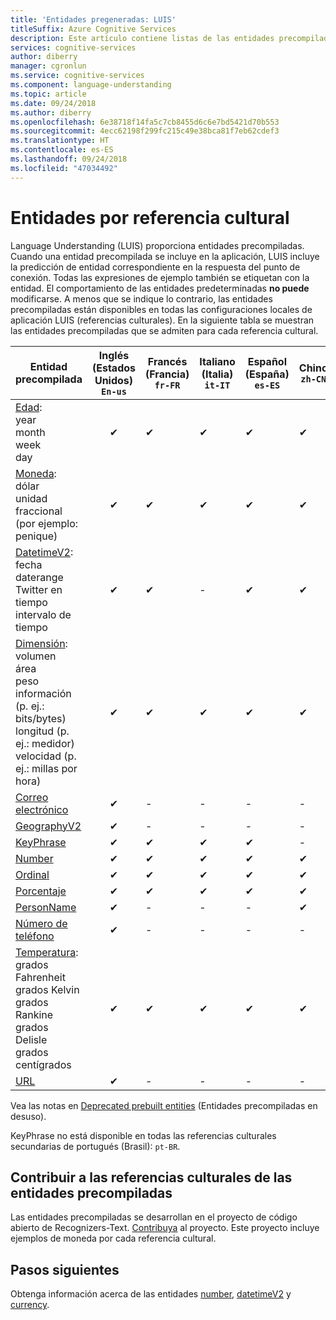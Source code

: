 ```yaml
---
title: 'Entidades pregeneradas: LUIS'
titleSuffix: Azure Cognitive Services
description: Este artículo contiene listas de las entidades precompiladas que se incluyen en Language Understanding (LUIS).
services: cognitive-services
author: diberry
manager: cgronlun
ms.service: cognitive-services
ms.component: language-understanding
ms.topic: article
ms.date: 09/24/2018
ms.author: diberry
ms.openlocfilehash: 6e38718f14fa5c7cb8455d6c6e7bd5421d70b553
ms.sourcegitcommit: 4ecc62198f299fc215c49e38bca81f7eb62cdef3
ms.translationtype: HT
ms.contentlocale: es-ES
ms.lasthandoff: 09/24/2018
ms.locfileid: "47034492"
---
```

# <a name="entities-per-culture"></a>Entidades por referencia cultural

Language Understanding (LUIS) proporciona entidades precompiladas. Cuando una entidad precompilada se incluye en la aplicación, LUIS incluye la predicción de entidad correspondiente en la respuesta del punto de conexión. Todas las expresiones de ejemplo también se etiquetan con la entidad. El comportamiento de las entidades predeterminadas **no puede** modificarse. A menos que se indique lo contrario, las entidades precompiladas están disponibles en todas las configuraciones locales de aplicación LUIS (referencias culturales). En la siguiente tabla se muestran las entidades precompiladas que se admiten para cada referencia cultural.

Entidad precompilada   |   Inglés (Estados Unidos)<br>```En-us```   |   Francés (Francia)<br>```fr-FR```   |   Italiano (Italia)<br>```it-IT```   |   Español (España)<br>```es-ES```   |   Chino<br>```zh-CN```   |   Alemán<br>```de-DE```   |   Portugués (Brasil)<br>```pt-BR```   |   Japonés (Japón)<br>```ja-JP```   |   Coreano (Corea)<br>```ko-kr```   | Francés (Canadá)<br>```fr-CA```   |   Español (México)<br>```es-MX```   |   Neerlandés (Países Bajos)<br>```nl-NL```   |
------|:------:|------|------|------|------|------|------|------|------|------|------|------|
[Edad](luis-reference-prebuilt-age.md):<br>year<br>month<br>week<br>day   |    ✔   |    ✔   |    ✔   |    ✔   |    ✔   |    ✔   |    ✔   |    ✔   |   -   |   -   |   -   |   -   |
[Moneda](luis-reference-prebuilt-currency.md):<br>dólar<br>unidad fraccional (por ejemplo: penique)  |    ✔   |    ✔   |    ✔   |    ✔   |    ✔   |    ✔   |    ✔   |    ✔   |   -   |   -   |   -   |   -   |
[DatetimeV2](luis-reference-prebuilt-datetimev2.md):<br>fecha<br>daterange<br>Twitter en tiempo<br>intervalo de tiempo   |    ✔   |   ✔   |   -   |   ✔   |    ✔   |   -   |   ✔   |   -   |   -   |   -   |   -   |   -   |
[Dimensión](luis-reference-prebuilt-dimension.md):<br>volumen<br>área<br>peso<br>información (p. ej.: bits/bytes)<br>longitud (p. ej.: medidor)<br>velocidad (p. ej.: millas por hora)  |    ✔   |    ✔   |    ✔   |    ✔   |    ✔   |    ✔   |    ✔   |    ✔   |   -   |   -   |   -   |   -   |
[Correo electrónico](luis-reference-prebuilt-email.md)   |    ✔   |   -   |   -   |   -   |   -   |   -   |   -   |   -   |   -   |   -   |   -   |   -   |
[GeographyV2](luis-reference-prebuilt-geographyV2.md)   |    ✔   |   -   |   -   |   -   |   -   |   -   |   -   |   -   |   -   |   -   |   -   |   -   |
[KeyPhrase](luis-reference-prebuilt-keyphrase.md)   |    ✔   |   ✔   |   ✔   |   ✔   |   -   |   ✔   |   ✔   |   ✔   |   ✔   |   ✔   |   ✔   |   ✔   |
[Number](luis-reference-prebuilt-number.md)   |    ✔   |    ✔   |    ✔   |    ✔   |    ✔   |    ✔   |    ✔   |    ✔   |   -   |   -   |   -   |   -   |
[Ordinal](luis-reference-prebuilt-ordinal.md)   |    ✔   |    ✔   |    ✔   |    ✔   |    ✔   |    ✔   |    ✔   |    ✔   |   -   |   -   |   -   |   -   |
[Porcentaje](luis-reference-prebuilt-percentage.md)   |    ✔   |    ✔   |    ✔   |    ✔   |    ✔   |    ✔   |    ✔   |    ✔   |   -   |   -   |   -   |   -   |
[PersonName](luis-reference-prebuilt-person.md)   |    ✔   |    -   |    -   |    -   |    ✔   |    -   |    -   |    -   |   -   |   -   |   -   |   -   |
[Número de teléfono](luis-reference-prebuilt-phonenumber.md)   |    ✔   |   -   |   -   |   -   |   -   |   -   |   -   |   -   |   -   |   -   |   -   |   -   |
[Temperatura](luis-reference-prebuilt-temperature.md):<br>grados Fahrenheit<br>grados Kelvin<br>grados Rankine<br>grados Delisle<br>grados centígrados   |    ✔   |    ✔   |    ✔   |    ✔   |    ✔   |    ✔   |    ✔   |    ✔   |   -   |   -   |   -   |   -   |
[URL](luis-reference-prebuilt-url.md)   |    ✔   |   -   |   -   |   -   |   -   |   -   |   -   |   -   |   -   |   -   |   -   |   -   |

Vea las notas en [Deprecated prebuilt entities](luis-reference-prebuilt-deprecated.md) (Entidades precompiladas en desuso).

KeyPhrase no está disponible en todas las referencias culturales secundarias de portugués (Brasil): ```pt-BR```.

<!--
## Examples of prebuilt entities in en-us culture
The following table lists prebuilt entities with example data and the return values.

Prebuilt entity   |   Example utterance   |   JSON
------|------|------|
 ```builtin.age```   |   ```100 year old```   |```{ "type": "builtin.age", "entity": "100 year old" }```|  
 ```builtin.age```   |   ```19 years old```   |```{ "type": "builtin.age", "entity": "19 years old" }```|
 ```builtin.currency```     |   ```1000.00 US dollars```   |```{ "type": "builtin.currency", "entity": "1000.00 us dollars" }```
 ```builtin.currency```     |   ```$ 67.5 B```   |```{ "type": "builtin.currency", "entity": "$ 67.5" }```|
 ```builtin.datetimeV2``` | See [builtin.datetimeV2](luis-reference-prebuilt-datetimev2.md) | See [builtin.datetimeV2](luis-reference-prebuilt-datetimev2.md) |
 ```builtin.dimension```     |   ```2 miles```   |```{ "type": "builtin.dimension", "entity": "2 miles" }```|
 ```builtin.dimension```     |  ```650 square kilometers```   |```{ "type": "builtin.dimension", "entity": "650 square kilometers" }```|
 ```builtin.email```     |  ```patti.owens@microsoft.com```   |```{ "type": "builtin.email", "entity": "patti.owens@microsoft.com" }```|
 ```builtin.number```     |  ```ten```   |``` { "type": "builtin.number", "entity": "ten" } ```|
 ```builtin.number```     |   ```3.1415```   |```  { "type": "builtin.number", "entity": "3 . 1415" }``` |
 ```builtin.ordinal```     |   ```first```   |```{ "type": "builtin.ordinal", "entity": "first" }``` |
 ```builtin.ordinal```     |   ```10th```   | ```{ "type": "builtin.ordinal", "entity": "10th" }``` |  
 ```builtin.percentage```   |   ```The stock price increase by 7 $ this year```   |```{ "type": "builtin.percentage", "entity": "7 %" }```|
 ```builtin.phonenumber```   |   ```my mobile is 00 44 161 1234567```   |```{ "type": "builtin.phonenumber", "entity": "00 44 161 1234567" }```|
 ```builtin.temperature```     |   ```10 degrees celsius```   | ```{ "type": "builtin.temperature", "entity": "10 degrees celcius" }```|   
 ```builtin.temperature```     |   ```78 F```   |```{ "type": "builtin.temperature", "entity": "78 f" }```|
 ```builtin.url```     |   ```http://www.luis.ai is a great cognitive service```   |```{ "type": "builtin.url", "entity": "http://www.luis.ai" }```|
-->

## <a name="contribute-to-prebuilt-entity-cultures"></a>Contribuir a las referencias culturales de las entidades precompiladas
Las entidades precompiladas se desarrollan en el proyecto de código abierto de Recognizers-Text. [Contribuya](https://github.com/Microsoft/Recognizers-Text) al proyecto. Este proyecto incluye ejemplos de moneda por cada referencia cultural. 

## <a name="next-steps"></a>Pasos siguientes

Obtenga información acerca de las entidades [number](luis-reference-prebuilt-number.md), [datetimeV2](luis-reference-prebuilt-datetimev2.md) y [currency](luis-reference-prebuilt-currency.md). 
